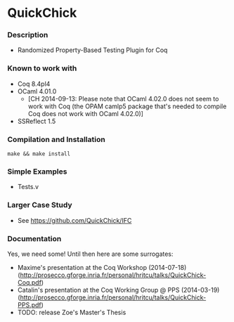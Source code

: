 QuickChick
==========

### Description
 
  - Randomized Property-Based Testing Plugin for Coq

### Known to work with

  - Coq 8.4pl4
  - OCaml 4.01.0
    - [CH 2014-09-13: Please note that OCaml 4.02.0 does not seem to work with Coq (the OPAM camlp5 package that's needed to compile Coq does not work with OCaml 4.02.0)]
  - SSReflect 1.5

### Compilation and Installation

    make && make install

### Simple Examples

  - Tests.v

### Larger Case Study

  - See https://github.com/QuickChick/IFC

### Documentation
Yes, we need some! Until then here are some surrogates:
  - Maxime's presentation at the Coq Workshop (2014-07-18)
    (http://prosecco.gforge.inria.fr/personal/hritcu/talks/QuickChick-Coq.pdf)
  - Catalin's presentation at the Coq Working Group @ PPS (2014-03-19)
    (http://prosecco.gforge.inria.fr/personal/hritcu/talks/QuickChick-PPS.pdf)
  - TODO: release Zoe's Master's Thesis
